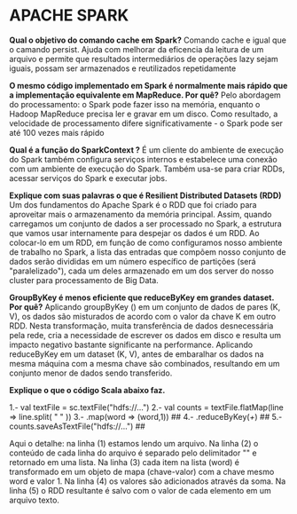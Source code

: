 # APACHE SPARK
**Qual o objetivo do comando cache em Spark?**
Comando cache e igual que o camando persist. Ajuda com melhorar da eficencia da leitura 
de um arquivo e permite que resultados intermediários de operações lazy sejam iguais, 
possam ser armazenados e reutilizados repetidamente  

**O mesmo código implementado em Spark é normalmente mais rápido que a implementação 
equivalente em MapReduce. Por quê?**
Pelo abordagem do processamento: o Spark pode fazer isso na memória, enquanto o Hadoop 
MapReduce precisa ler e gravar em um disco. Como resultado, a velocidade de processamento 
difere significativamente - o Spark pode ser até 100 vezes mais rápido

**Qual é a função do SparkContext ?**
É um cliente do ambiente de execução do Spark também configura serviços internos e 
estabelece uma conexão com um ambiente de execução do Spark. Também usa-se para criar RDDs,
acessar serviços do Spark e executar jobs. 

**Explique com suas palavras o que é Resilient Distributed Datasets (RDD)**
Um dos fundamentos do Apache Spark é o RDD que foi criado para aproveitar mais o 
armazenamento da memória principal. Assim, quando carregamos um conjunto de dados a 
ser processado no Spark, a estrutura que vamos usar internamente para despejar os dados 
é um RDD. Ao colocar-lo em um RDD, em função de como configuramos nosso ambiente de 
trabalho no Spark, a lista das entradas que compõem nosso conjunto de dados serão 
divididas em um número específico de partições (será "paralelizado"), cada um deles 
armazenado em um dos server do nosso cluster para processamento de Big Data.

**GroupByKey é menos eficiente que reduceByKey em grandes dataset. Por quê?**
Aplicando groupByKey () em um conjunto de dados de pares (K, V), os dados são misturados 
de acordo com o valor da chave K em outro RDD. Nesta transformação, muita transferência 
de dados desnecessária pela rede, cria a necessidade de escrever os dados em disco 
e resulta um impacto negativo bastante significante na performance.
Aplicando reduceByKey em um dataset (K, V), antes de embaralhar os dados na mesma 
máquina com a mesma chave são combinados, resultando em um conjunto menor de dados 
sendo transferido.





**Explique o que o código Scala abaixo faz.**

1.- val textFile = sc.textFile("hdfs://...")
2.- val counts = textFile.flatMap(line => line.split( " " ))
3.-            .map(word => (word,1)) ##
4.-            .reduceByKey(_+_) ##
5.- counts.saveAsTextFile("hdfs://...") ##

Aqui o detalhe: na linha (1) estamos lendo um arquivo. Na linha (2) o conteúdo de cada linha do 
arquivo é separado pelo delimitador "" e retornado em uma lista. Na linha (3) cada item na 
lista (word) é transformado em um objeto de mapa (chave-valor) com a chave mesmo word e valor 1.
Na linha (4) os valores são adicionados através da soma. Na linha (5) o RDD resultante é salvo 
com o valor de cada elemento em um arquivo texto.

